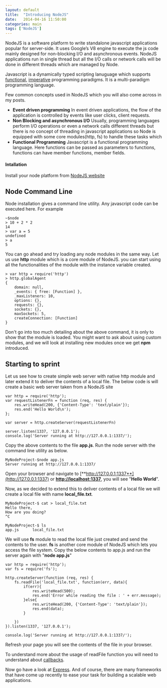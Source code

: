 ```yaml
---
layout: default
title:  "Introducing NodeJS"
date:   2014-04-16 11:50:00
categories: main
tags: ['NodeJS']
---
```


NodeJS is a software platform to write standalone javascript applications popular for server-side. It uses Google’s V8 engine to execute the js code mainly designed for non-blocking I/O and asynchronous events. NodeJS applications run in single thread but all the I/O calls or network calls will be done in different threads which are managed by Node.

Javascript is a dynamically typed scripting lanuguage which supports [functional][1], [imperative][2] programming paradigms. It is a multi-paradigm programming language.

<!--more-->

Few common concepts used in NodeJS which you will also come across in my posts.

* **Event driven programming**
	In event driven applications, the flow of the application is controlled by events like user clicks, client requests.
* **Non Blocking and asynchronous I/O**
Usually, programming languages perform I/O operations or even a network calls different threads but there is no concept of threading in javascript applications so Node is equipped with some core modules(http, fs) to handle these tasks which
* **Functional Programming** Javascript is a functional programming language. Here functions can be passed as parameters to functions, functions can have member functions, member fields.

#### Intallation
Install your node platform from [NodeJS website][3]

## Node Command Line
Node installation gives a command line utility. Any javascript code can be executed here. For example

	~$node
	> 10 + 2 * 2
	14
	> var a = 5
	undefined
	> a
	5

You can go ahead and try loading any node modules in the same way. Let us use **http** module which is a core module of NodeJS. you can start using all the functionalities of the module with the instance variable created.

	> var http = require('http')
	> http.globalAgent
	{
		domain: null,
		_events: { free: [Function] },
		_maxListeners: 10,
		options: {},
		requests: {},
		sockets: {},
		maxSockets: 5,
		createConnection: [Function]
	}
Don't go into too much detailing about the above command, it is only to show that the module is loaded. You might want to ask about using custom modules, and we will look at installing new modules once we get **npm** introduced.


## Starting to sprint
Let us see how to create simple web server with native http module and later extend it to deliver the contents of a local file.
The below code is will create a basic web server taken from a NodeJS site

	var http = require('http');
	var requestListenerFn = function (req, res) {
		res.writeHead(200, {'Content-Type': 'text/plain'});
		res.end('Hello World\n');
	};

	var server = http.createServer(requestListenerFn)

	server.listen(1337, '127.0.0.1');
	console.log('Server running at http://127.0.0.1:1337/');

Copy the above contents to the file **app.js**. Run the node server with the command line utility as below.

	MyNodeProject-$node app.js
	Server running at http://127.0.0.1:1337/

Open your browser and navigate to [**http://127.0.0.1:1337**](http://127.0.0.1:1337) or [**http://localhost:1337**](http://localhost:1337), you will see "**Hello World**".

Now, as we decided to extend this to deliver contents of a local file we will create a local file with name **local_file.txt**.

	MyNodeProject-$ cat > local_file.txt
	Hello there,
	How are you doing?
	^C

	MyNodeProject-$ ls
	app.js		local_file.txt


We will use **fs** module to read the local file just created and send the contents to the user. **fs** is another core module of NodeJS which lets you access the file system. Copy the below contents to app.js and run the server again with "**node app.js**"

	var http = require('http');
	var fs = require('fs');

	http.createServer(function (req, res) {
		fs.readFile('local_file.txt', function(err, data){
			if(err){
				res.writeHead(500);
				res.end('Error while reading the file : ' + err.message);
			}else{
				res.writeHead(200, {'Content-Type': 'text/plain'});
				res.end(data);
			}

		})
	}).listen(1337, '127.0.0.1');

	console.log('Server running at http://127.0.0.1:1337/');

Refresh your page you will see the contents of the file in your browser.

To understand more about the usage of readFile function you will need to understand about [callbacks][4].

Now go have a look at [Express][5]. And of course, there are many frameworks that have come up recently to ease your task for building a scalable web applications.

[1]: http://en.wikipedia.org/wiki/Functional_programming
[2]: http://en.wikipedia.org/wiki/JavaScript#Imperative_and_structured
[3]: http://nodejs.org/download/
[4]: http://www.noplug.in/blogs/js-callbacks
[5]: http://www.noplug.in/blogs/introducing-express
